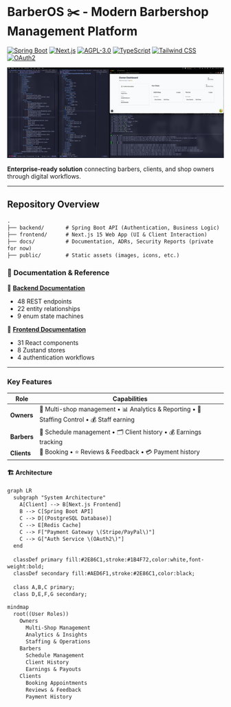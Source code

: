 # BarberOS ✂️ - Modern Barbershop Management Platform

[![Spring Boot](https://img.shields.io/badge/Spring_Boot-3-6DB33F?logo=spring)](https://spring.io/) [![Next.js](https://img.shields.io/badge/Next.js-15-000000?logo=next.js)](https://nextjs.org/) [![AGPL-3.0](https://img.shields.io/badge/License-AGPL--3.0-blue)](LICENSE) [![TypeScript](https://img.shields.io/badge/TypeScript-5-3178C6?logo=typescript)](https://www.typescriptlang.org/) [![Tailwind CSS](https://img.shields.io/badge/Tailwind_CSS-3.4-06B6D4?logo=tailwindcss)](https://tailwindcss.com/) [![OAuth2](https://img.shields.io/badge/OAuth_2.0-✅-EB5424?logo=openid)](https://oauth.net/2/)

![Platform Overview](public/landing-img/fullstack-owner-dashboard.png)

**Enterprise-ready solution** connecting barbers, clients, and shop owners through digital workflows.

---

## **Repository Overview**

```
.
├── backend/       # Spring Boot API (Authentication, Business Logic)
├── frontend/      # Next.js 15 Web App (UI & Client Interaction)
├── docs/          # Documentation, ADRs, Security Reports (private for now)
├── public/        # Static assets (images, icons, etc.)
```

### 📖 **Documentation & Reference**

📌 **[Backend Documentation](backend/README.md)**

- 48 REST endpoints
- 22 entity relationships
- 9 enum state machines

📌 **[Frontend Documentation](frontend/README.md)**

- 31 React components
- 8 Zustand stores
- 4 authentication workflows

---

### **Key Features**

| Role        | Capabilities                                                                                 |
| ----------- | -------------------------------------------------------------------------------------------- |
| **Owners**  | 🏢 Multi-shop management • 📊 Analytics & Reporting • 👥 Staffing Control • 💰 Staff earning |
| **Barbers** | 📅 Schedule management • 🗂 Client history • 💰 Earnings tracking                             |
| **Clients** | 🔖 Booking • ⭐ Reviews & Feedback • 💳 Payment history                                      |

#### 🏗 Architecture

```mermaid
graph LR
  subgraph "System Architecture"
    A[Client] --> B[Next.js Frontend]
    B --> C[Spring Boot API]
    C --> D[(PostgreSQL Database)]
    C --> E[Redis Cache]
    C --> F["Payment Gateway \(Stripe/PayPal\)"]
    C --> G["Auth Service \(OAuth2\)"]
  end

  classDef primary fill:#2E86C1,stroke:#1B4F72,color:white,font-weight:bold;
  classDef secondary fill:#AED6F1,stroke:#2E86C1,color:black;
  
  class A,B,C primary;
  class D,E,F,G secondary;

```

```mermaid
mindmap
  root((User Roles))
    Owners
      Multi-Shop Management
      Analytics & Insights
      Staffing & Operations
    Barbers
      Schedule Management
      Client History
      Earnings & Payouts
    Clients
      Booking Appointments
      Reviews & Feedback
      Payment History
```

